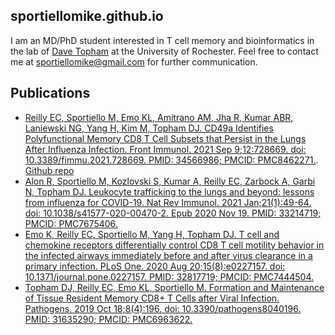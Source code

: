 ## sportiellomike.github.io 

I am an MD/PhD student interested in T cell memory and bioinformatics in the lab of [Dave Topham](https://www.urmc.rochester.edu/labs/topham.aspx) at the University of Rochester. Feel free to contact me at sportiellomike@gmail.com for further communication.

## Publications
* [Reilly EC, Sportiello M, Emo KL, Amitrano AM, Jha R, Kumar ABR, Laniewski NG, Yang H, Kim M, Topham DJ. CD49a Identifies Polyfunctional Memory CD8 T Cell Subsets that Persist in the Lungs After Influenza Infection. Front Immunol. 2021 Sep 9;12:728669. doi: 10.3389/fimmu.2021.728669. PMID: 34566986; PMCID: PMC8462271.](https://doi.org/10.3389/fimmu.2021.728669). [Github repo](https://github.com/sportiellomike/Frontiers-in-Immunology-2021)
* [Alon R, Sportiello M, Kozlovski S, Kumar A, Reilly EC, Zarbock A, Garbi N, Topham DJ. Leukocyte trafficking to the lungs and beyond: lessons from influenza for COVID-19. Nat Rev Immunol. 2021 Jan;21(1):49-64. doi: 10.1038/s41577-020-00470-2. Epub 2020 Nov 19. PMID: 33214719; PMCID: PMC7675406.](https://doi.org/10.1038/s41577-020-00470-2)
* [Emo K, Reilly EC, Sportiello M, Yang H, Topham DJ. T cell and chemokine receptors differentially control CD8 T cell motility behavior in the infected airways immediately before and after virus clearance in a primary infection. PLoS One. 2020 Aug 20;15(8):e0227157. doi: 10.1371/journal.pone.0227157. PMID: 32817719; PMCID: PMC7444504.](https://doi.org/10.1371/journal.pone.0227157)
* [Topham DJ, Reilly EC, Emo KL, Sportiello M. Formation and Maintenance of Tissue Resident Memory CD8+ T Cells after Viral Infection. Pathogens. 2019 Oct 18;8(4):196. doi: 10.3390/pathogens8040196. PMID: 31635290; PMCID: PMC6963622.](https://doi.org/10.3390/pathogens8040196 )
